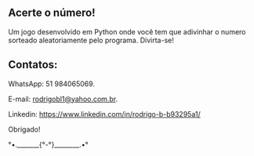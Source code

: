 ## Acerte o número!

Um jogo desenvolvido em Python onde você tem que adivinhar o numero sorteado aleatoriamente pelo programa.
Divirta-se!

## Contatos:

WhatsApp: 51 984065069.

E-mail: rodrigobl1@yahoo.com.br.

Linkedin: https://www.linkedin.com/in/rodrigo-b-b93295a1/

Obrigado!

°•._______{°-°}________.•°

